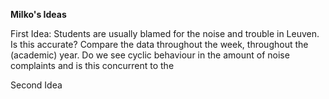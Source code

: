 **Milko's Ideas**

First Idea: Students are usually blamed for the noise and trouble in Leuven. Is this accurate? Compare the data throughout the week, throughout the (academic) year. Do we see cyclic behaviour in the amount of noise complaints and is this concurrent to the 

Second Idea